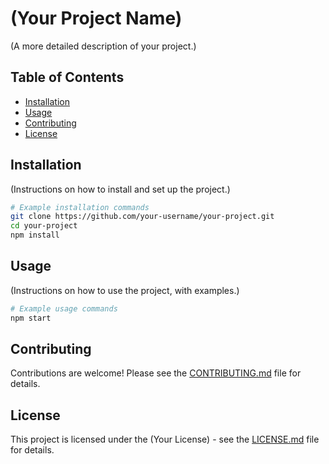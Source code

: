 # (Your Project Name)

(A more detailed description of your project.)

## Table of Contents

- [Installation](#installation)
- [Usage](#usage)
- [Contributing](#contributing)
- [License](#license)

## Installation

(Instructions on how to install and set up the project.)

```bash
# Example installation commands
git clone https://github.com/your-username/your-project.git
cd your-project
npm install
```

## Usage

(Instructions on how to use the project, with examples.)

```bash
# Example usage commands
npm start
```

## Contributing

Contributions are welcome! Please see the [CONTRIBUTING.md](CONTRIBUTING.md) file for details.

## License

This project is licensed under the (Your License) - see the [LICENSE.md](LICENSE.md) file for details.

